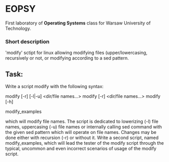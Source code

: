# EOPSY
First laboratory of **Operating Systems** class for Warsaw University of Technology.

### Short description
'modify' sctipt for linux allowing modifying files (upper/lowercasing, recursively or not, or modifying according to a sed pattern.
## Task:
Write a script modify with the following syntax:

  modify [-r] [-l|-u] <dir/file names...>
  modify [-r] <sed pattern> <dir/file names...>
  modify [-h]
  
  modify_examples

which will modify file names. The script is dedicated to lowerizing (-l) file names, uppercasing (-u)  file names or internally calling sed command with the given sed pattern which will operate on file names. Changes may be done either with recursion (-r) or without it. Write a second script, named modify_examples, which will lead the tester of the modify script through the typical, uncommon and even incorrect scenarios of usage of the modify script.

